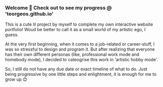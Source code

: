 ### Welcome 🧶 Check out to see my progress @ 'teorgeos.github.io'

This is a cute lil project by myself to complete my own interactive website portfolio!
Woud be better to call it as a small world of my artistic ego, I guess.

At the very first beginning, when it comes to a job-related or career-stuff, I was so stressful to design and program it.
But after realizing that everyone has their own different personas (like, professional work mode and homebody mode),
I decided to cateogrise this work in 'artistic hobby mode'.

So, I still do not have any due date or exact timeline of what to do.
Just being progressive by one little steps and enlightment, it is enough for me to grow up 😊
